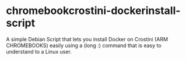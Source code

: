 # chromebookcrostini-dockerinstall-script
A simple Debian Script that lets you install Docker on Crostini (ARM CHROMEBOOKS) easily using a (long :) command that is easy to understand to a Linux user.
